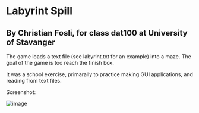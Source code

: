 # Labyrint Spill
## By Christian Fosli, for class dat100 at University of Stavanger

The game loads a text file (see labyrint.txt for an example) into a maze.
The goal of the game is too reach the finish box.

It was a school exercise, primarally to practice making GUI applications,
and reading from text files.

Screenshot:

![image](https://christianfosli.github.io/img/labyrintScreenShot.jpg)
